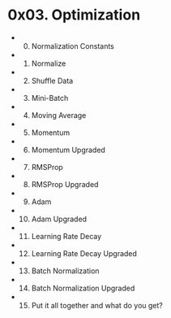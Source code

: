 # 0x03. Optimization

* 0. Normalization Constants

* 1. Normalize

* 2. Shuffle Data

* 3. Mini-Batch

* 4. Moving Average

* 5. Momentum

* 6. Momentum Upgraded

* 7. RMSProp

* 8. RMSProp Upgraded

* 9. Adam

* 10. Adam Upgraded

* 11. Learning Rate Decay

* 12. Learning Rate Decay Upgraded

* 13. Batch Normalization

* 14. Batch Normalization Upgraded

* 15. Put it all together and what do you get?
